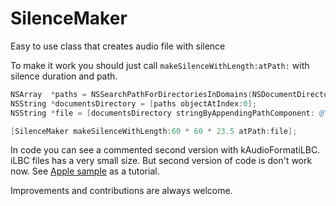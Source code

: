 # SilenceMaker
Easy to use class that creates audio file with silence

To make it work you should just call `makeSilenceWithLength:atPath:` with silence duration and path.

```objective-c
NSArray  *paths = NSSearchPathForDirectoriesInDomains(NSDocumentDirectory, NSUserDomainMask, YES);
NSString *documentsDirectory = [paths objectAtIndex:0];
NSString *file = [documentsDirectory stringByAppendingPathComponent: @"audio.m4a"];

[SilenceMaker makeSilenceWithLength:60 * 60 * 23.5 atPath:file];
```

In code you can see a commented second version with kAudioFormatiLBC. iLBC files has a very small size. But second version of code is don't work now.
See [Apple sample](https://developer.apple.com/library/ios/samplecode/iPhoneExtAudioFileConvertTest/Introduction/Intro.html) as a tutorial.

Improvements and contributions are always welcome.